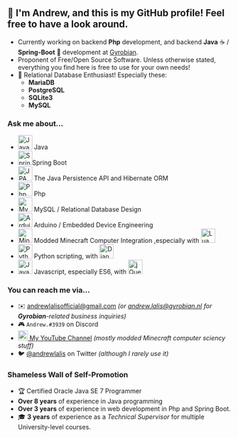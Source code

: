 ## 👋 I'm Andrew, and this is my GitHub profile! Feel free to have a look around.

- Currently working on backend **Php** development, and backend **Java** ☕ / **Spring-Boot** 🍃 development at [Gyrobian](https://gyrobian.nl).
- Proponent of Free/Open Source Software. Unless otherwise stated, everything you find here is free to use for your own needs!
- 💾 Relational Database Enthusiast! Especially these:
  - **MariaDB**
  - **PostgreSQL**
  - **SQLite3**
  - **MySQL**

### Ask me about...

- <img width="32px" src="https://github.com/andrewlalis/andrewlalis/raw/master/img/java_icon.png" alt="Java" /> Java
- <img width="32px" src="https://github.com/andrewlalis/andrewlalis/raw/master/img/spring_boot.png" alt="Spring Boot" />Spring Boot
- <img width="32px" src="https://github.com/andrewlalis/andrewlalis/raw/master/img/jpa_logo.jpg" alt="JPA and Hibernate" /> The Java Persistence API and Hibernate ORM
- <img width="32px" src="https://github.com/andrewlalis/andrewlalis/blob/master/img/php_logo.svg" alt="Php" /> Php
- <img width="32px" src="https://github.com/andrewlalis/andrewlalis/raw/master/img/mysql_logo.jpg" alt="MySQL" /> MySQL / Relational Database Design
- <img width="32px" src="https://github.com/andrewlalis/andrewlalis/raw/master/img/arduino_logo.png" alt="Arduino" /> Arduino / Embedded Device Engineering
- <img width="32px" src="https://github.com/andrewlalis/andrewlalis/raw/master/img/minecraft_grass.png" alt="Minecraft Grass" /> Modded Minecraft Computer Integration ,especially with <img width="32px" src="https://github.com/andrewlalis/andrewlalis/raw/master/img/lua_logo.png" alt="Lua" />
- <img width="32px" src="https://github.com/andrewlalis/andrewlalis/raw/master/img/python_logo.png" alt="Python" /> Python scripting, with <img width="32px" src="https://github.com/andrewlalis/andrewlalis/raw/master/img/django_logo.png" alt="Django" />
- <img width="32px" src="https://github.com/andrewlalis/andrewlalis/raw/master/img/js_logo.png" alt="Javascript" /> Javascript, especially ES6, with <img width="32px" src="https://github.com/andrewlalis/andrewlalis/raw/master/img/jquery_logo.gif" alt="jQuery" />

### You can reach me via...

- ✉️ <andrewlalisofficial@gmail.com>
  *(or <andrew.lalis@gyrobian.nl> for **Gyrobian**-related business inquiries)*
- 🎮 `Andrew.#3939` on Discord
- [<img alt="Andrew Lalis | YouTube" width="22px" src="https://cdn.jsdelivr.net/npm/simple-icons@v3/icons/youtube.svg" /> My YouTube Channel](https://www.youtube.com/channel/UC9X4mx6-ObPUB6-ud2IGAFQ) *(mostly modded Minecraft computer sciency stuff)*
- 🐦 [@andrewlalis](https://twitter.com/andrewlalis) on Twitter *(although I rarely use it)*

### Shameless Wall of Self-Promotion

- 🏆 Certified Oracle Java SE 7 Programmer
- **Over 8 years** of experience in Java programming
- **Over 3 years** of experience in web development in Php and Spring Boot.
- 🎓 **3 years** of experience as a *Technical Supervisor* for multiple University-level courses.